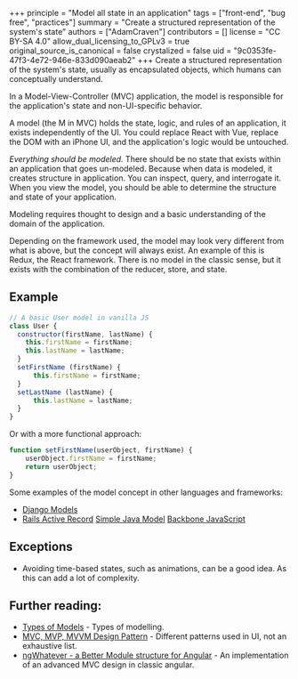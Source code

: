 +++
principle = "Model all state in an application"
tags = ["front-end", "bug free", "practices"]
summary = "Create a structured representation of the system's state"
authors = ["AdamCraven"]
contributors = []
license = "CC BY-SA 4.0"
allow_dual_licensing_to_GPLv3 = true
original_source_is_canonical = false
crystalized = false
uid = "9c0353fe-47f3-4e72-946e-833d090aeab2"
+++
Create a structured representation of the system's state, usually as encapsulated objects, which humans can conceptually understand.

In a Model-View-Controller (MVC) application, the model is responsible for the application's state and non-UI-specific behavior.

A model (the M in MVC) holds the state, logic, and rules of an application, it exists independently of the UI. You could replace React with Vue, replace the DOM with an iPhone UI, and the application's logic would be untouched.

*Everything should be modeled.* There should be no state that exists within an application that goes un-modeled. Because when data is modeled, it creates structure in application. You can inspect, query, and interrogate it. When you view the model, you should be able to determine the structure and state of your application.

Modeling requires thought to design and a basic understanding of the domain of the application.

Depending on the framework used, the model may look very different from what is above, but the concept will always exist. An example of this is Redux, the React framework. There is no model in the classic sense, but it exists with the combination of the reducer, store, and state.


## Example

```js
// A basic User model in vanilla JS
class User {
  constructor(firstName, lastName) {
    this.firstName = firstName;
    this.lastName = lastName;
  }
  setFirstName (firstName) {
      this.firstName = firstName;
  }
  setLastName (lastName) {
      this.lastName = lastName;
  }
}
```

Or with a more functional approach:
```js
function setFirstName(userObject, firstName) {
    userObject.firstName = firstName;
    return userObject;
}
```


Some examples of the model concept in other languages and frameworks:

* [Django Models](https://docs.djangoproject.com/en/2.1/topics/db/models/)
* [Rails Active Record](https://guides.rubyonrails.org/active_record_basics.html)
[Simple Java Model](http://www.javapractices.com/topic/TopicAction.do?Id=187)
[Backbone JavaScript](http://backbonejs.org/#Model)

## Exceptions

* Avoiding time-based states, such as animations, can be a good idea. As this can add a lot of complexity.

## Further reading:

* [Types of Models](https://deviq.com/kinds-of-models/) - Types of modelling.
* [MVC, MVP, MVVM  Design Pattern](https://medium.com/@ankit.sinhal/mvc-mvp-and-mvvm-design-pattern-6e169567bbad) - Different patterns used in UI, not an exhaustive list.
* [ngWhatever - a Better Module structure for Angular](/a-better-module-structure-for-angular/) - An implementation of an advanced MVC design in classic angular.
